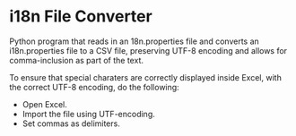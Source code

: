 # i18n File Converter

Python program that reads in an 18n.properties file and converts an i18n.properties file to a CSV file, preserving UTF-8 encoding and allows for comma-inclusion as part of the text.

To ensure that special charaters are correctly displayed inside Excel, with the correct UTF-8 encoding, do the following:
* Open Excel.
* Import the file using UTF-encoding.
* Set commas as delimiters.